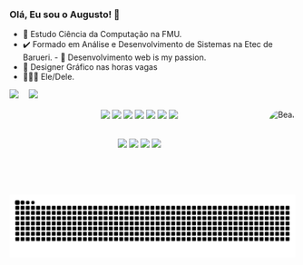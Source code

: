 ### Olá, Eu sou o Augusto! 👋

- 🧐 Estudo Ciência da Computação na FMU.
- ✔️ Formado em Análise e Desenvolvimento de Sistemas na Etec de Barueri.           - 🌱 Desenvolvimento web is my passion.
- 🎨 Designer Gráfico nas horas vagas
- 🏳️‍🌈🧔 Ele/Dele.



<div 
  <a href="github.com/AugustoBe">
  <img height="180em" src="https://github-readme-stats.vercel.app/api?username=AugustoBe&show_icons=true&theme=discord_old_blurple&include_all_commits=true&count_private=true&hide_border=true"/> ⠀
  <img height="180em" src="https://github-readme-stats.vercel.app/api/top-langs/?username=AugustoBe&layout=compact&langs_count=7&theme=discord_old_blurple&hide_border=true"/>
</div>



  <div align="center" style="display: inline_block"><br>
  <img align="" align="" height="50em" src="https://cdn.jsdelivr.net/gh/devicons/devicon/icons/html5/html5-plain.svg" style="justify-content:"space-around""/> 
  <img align="" align="" height="50em" src="https://cdn.jsdelivr.net/gh/devicons/devicon/icons/css3/css3-plain.svg" style="justify-content:"space-around""/>
  <img align="" align="" height="50em" src="https://cdn.jsdelivr.net/gh/devicons/devicon/icons/javascript/javascript-plain.svg" style="justify-content:"space-around""/>
  <img align="" align="" height="50em" src="https://cdn.jsdelivr.net/gh/devicons/devicon/icons/photoshop/photoshop-plain.svg" style="justify-content:"space-around""/>
  <img align="" align="" height="50em" src="https://cdn.jsdelivr.net/gh/devicons/devicon/icons/aftereffects/aftereffects-plain.svg" style="justify-content:"space-around""/>
  <img align="" align="" height="50em" src="https://cdn.jsdelivr.net/gh/devicons/devicon/icons/python/python-plain.svg" style="justify-content:"space-around""/>
  <img align="" align="" height="50em" src="https://cdn.jsdelivr.net/gh/devicons/devicon/icons/java/java-plain.svg" style="justify-content:"space-around"; margin-right: 500px/>
  <img align="right" alt="Bear" height="150" style="border-radius:50px;" src="https://images-ext-2.discordapp.net/external/UOLTZIPs8PhfjhhJIT8fSOu6sFQaBotY9g5QO9l7hno/%3Fsize%3D2048/https/cdn.discordapp.com/avatars/902731379735920681/112ff898871e15b9dffaf8a90665df84.png?size=2048">
  </div>
  
##

  <div align="center" style="justify-content: "space-around"; height:"100px"">
   <a href = "gmail.com"><img align="center" src="https://img.shields.io/badge/Gmail-D14836?style=for-the-badge&logo=gmail&logoColor=white" target="_blank"></a>
   <a href="https://www.linkedin.com/in/magno-augusto-71590320a/" target="_blank"><img align="center" src="https://img.shields.io/badge/-LinkedIn-%230077B5?style=for-the-badge&logo=linkedin&logoColor=white" target="_blank"></a>
   <a href="https://discordapp.com/users/902731379735920681" target="_blank"><img align="center" src="https://img.shields.io/badge/Discord-7289DA?style=for-the-badge&logo=discord&logoColor=white" target="_blank"></a> 
   <a href="https://github.com/AugustoBe" target="_blank"><img align="center" src="https://img.shields.io/badge/GitHub-100000?style=for-the-badge&logo=github&logoColor=white" target="_blank"></a>
   
 </div>

  ![Snake animation](https://github.com/AugustoBe/AugustoBe/blob/output/github-contribution-grid-snake.svg)
  

  
  
